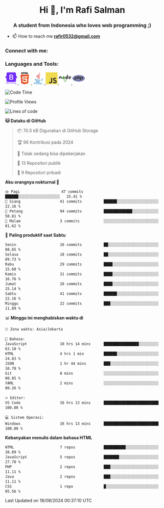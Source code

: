 <h1 align="center">Hi 👋, I'm Rafi Salman</h1>
<h3 align="center">A student from Indonesia who loves web programming ;)</h3>

- 📫 How to reach me **rafir0532@gmail.com**

<h3 align="left">Connect with me:</h3>
<p align="left">
</p>

<h3 align="left">Languages and Tools:</h3>
<p align="left"> <a href="https://getbootstrap.com" target="_blank" rel="noreferrer"> <img src="https://raw.githubusercontent.com/devicons/devicon/master/icons/bootstrap/bootstrap-plain-wordmark.svg" alt="bootstrap" width="40" height="40"/> </a> <a href="https://www.w3.org/html/" target="_blank" rel="noreferrer"> <img src="https://raw.githubusercontent.com/devicons/devicon/master/icons/html5/html5-original-wordmark.svg" alt="html5" width="40" height="40"/> </a> <a href="https://www.java.com" target="_blank" rel="noreferrer"> <img src="https://raw.githubusercontent.com/devicons/devicon/master/icons/java/java-original.svg" alt="java" width="40" height="40"/> </a> <a href="https://developer.mozilla.org/en-US/docs/Web/JavaScript" target="_blank" rel="noreferrer"> <img src="https://raw.githubusercontent.com/devicons/devicon/master/icons/javascript/javascript-original.svg" alt="javascript" width="40" height="40"/> </a> <a href="https://nodejs.org" target="_blank" rel="noreferrer"> <img src="https://raw.githubusercontent.com/devicons/devicon/master/icons/nodejs/nodejs-original-wordmark.svg" alt="nodejs" width="40" height="40"/> </a> <a href="https://www.php.net" target="_blank" rel="noreferrer"> <img src="https://raw.githubusercontent.com/devicons/devicon/master/icons/php/php-original.svg" alt="php" width="40" height="40"/> </a> </p>

<!--START_SECTION:waka-->
![Code Time](http://img.shields.io/badge/Code%20Time-28%20hrs%2034%20mins-blue)

![Profile Views](http://img.shields.io/badge/Profil%20dilihat-47-blue)

![Lines of code](https://img.shields.io/badge/Sejak%20Hello%20World%20aku%20telah%20menulis-454.0%20thousand%20baris%20kode-blue)

**🐱 Dataku di GitHub** 

> 📦 70.5 kB Digunakan di GitHub Storage 
 > 
> 🏆 96 Kontribusi pada 2024
 > 
> 🚫 Tidak sedang bisa dipekerjakan
 > 
> 📜 13 Repositori publik 
 > 
> 🔑 9 Repositori pribadi 
 > 
**Aku orangnya nokturnal 🦉** 

```text
🌞 Pagi                   47 commits          ██████░░░░░░░░░░░░░░░░░░░   25.41 % 
🌆 Siang                  41 commits          ██████░░░░░░░░░░░░░░░░░░░   22.16 % 
🌃 Petang                 94 commits          █████████████░░░░░░░░░░░░   50.81 % 
🌙 Malam                  3 commits           ░░░░░░░░░░░░░░░░░░░░░░░░░   01.62 % 
```
📅 **Paling produktif saat Sabtu** 

```text
Senin                    16 commits          ██░░░░░░░░░░░░░░░░░░░░░░░   08.65 % 
Selasa                   18 commits          ██░░░░░░░░░░░░░░░░░░░░░░░   09.73 % 
Rabu                     29 commits          ████░░░░░░░░░░░░░░░░░░░░░   15.68 % 
Kamis                    31 commits          ████░░░░░░░░░░░░░░░░░░░░░   16.76 % 
Jumat                    28 commits          ████░░░░░░░░░░░░░░░░░░░░░   15.14 % 
Sabtu                    41 commits          ██████░░░░░░░░░░░░░░░░░░░   22.16 % 
Minggu                   22 commits          ███░░░░░░░░░░░░░░░░░░░░░░   11.89 % 
```


📊 **Minggu ini menghabiskan waktu di** 

```text
🕑︎ Zona waktu: Asia/Jakarta

💬 Bahasa: 
JavaScript               10 hrs 14 mins      ████████████████░░░░░░░░░   63.10 % 
HTML                     4 hrs 1 min         ██████░░░░░░░░░░░░░░░░░░░   24.83 % 
JSON                     1 hr 44 mins        ███░░░░░░░░░░░░░░░░░░░░░░   10.78 % 
Git                      8 mins              ░░░░░░░░░░░░░░░░░░░░░░░░░   00.85 % 
YAML                     2 mins              ░░░░░░░░░░░░░░░░░░░░░░░░░   00.26 % 

🔥 Editor: 
VS Code                  16 hrs 13 mins      █████████████████████████   100.00 % 

💻 Sistem Operasi: 
Windows                  16 hrs 13 mins      █████████████████████████   100.00 % 
```

**Kebanyakan menulis dalam bahasa HTML** 

```text
HTML                     7 repos             ██████████░░░░░░░░░░░░░░░   38.89 % 
JavaScript               5 repos             ███████░░░░░░░░░░░░░░░░░░   27.78 % 
PHP                      2 repos             ███░░░░░░░░░░░░░░░░░░░░░░   11.11 % 
Java                     2 repos             ███░░░░░░░░░░░░░░░░░░░░░░   11.11 % 
CSS                      1 repo              █░░░░░░░░░░░░░░░░░░░░░░░░   05.56 % 
```




 Last Updated on 18/08/2024 00:37:10 UTC
<!--END_SECTION:waka-->
